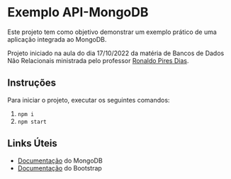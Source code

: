 # Exemplo API-MongoDB

Este projeto tem como objetivo demonstrar um exemplo prático de uma aplicação integrada ao MongoDB.

Projeto iniciado na aula do dia 17/10/2022 da matéria de Bancos de Dados Não Relacionais ministrada pelo professor [Ronaldo Pires Dias](https://www.linkedin.com/in/ronaldo-pires-dias/).

## Instruções

Para iniciar o projeto, executar os seguintes comandos:

1. `npm i`
2. `npm start` 

## Links Úteis

- [Documentação](https://www.mongodb.com/docs/) do MongoDB
- [Documentação](https://getbootstrap.com/docs) do Bootstrap